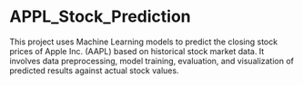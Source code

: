 # APPL_Stock_Prediction
This project uses Machine Learning models to predict the closing stock prices of Apple Inc. (AAPL) based on historical stock market data. It involves data preprocessing, model training, evaluation, and visualization of predicted results against actual stock values.
